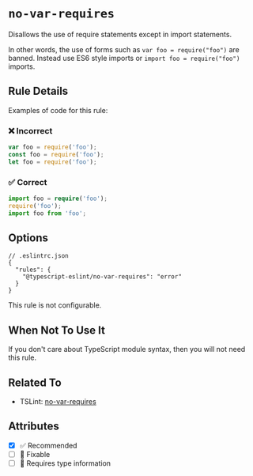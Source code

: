 # `no-var-requires`

Disallows the use of require statements except in import statements.

In other words, the use of forms such as `var foo = require("foo")` are banned. Instead use ES6 style imports or `import foo = require("foo")` imports.

## Rule Details

Examples of code for this rule:

<!--tabs-->

### ❌ Incorrect

```ts
var foo = require('foo');
const foo = require('foo');
let foo = require('foo');
```

### ✅ Correct

```ts
import foo = require('foo');
require('foo');
import foo from 'foo';
```

## Options

```jsonc
// .eslintrc.json
{
  "rules": {
    "@typescript-eslint/no-var-requires": "error"
  }
}
```

This rule is not configurable.

## When Not To Use It

If you don't care about TypeScript module syntax, then you will not need this rule.

## Related To

- TSLint: [no-var-requires](https://palantir.github.io/tslint/rules/no-var-requires/)

## Attributes

- [x] ✅ Recommended
- [ ] 🔧 Fixable
- [ ] 💭 Requires type information
